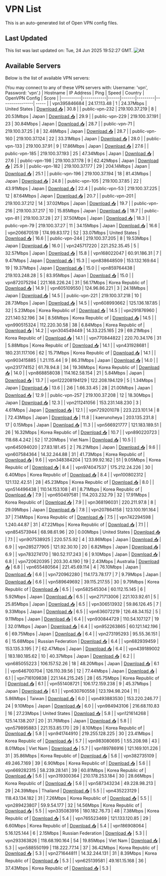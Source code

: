 # VPN List

This is an auto-generated list of Open VPN config files.

## Last Updated

This list was last updated on: Tue, 24 Jun 2025 19:52:27 GMT.
![Alt](https://repobeats.axiom.co/api/embed/186b98318ef1479477931607c1ad7d823f12451f.svg "Repobeats analytics image")

## Available Servers

Below is the list of available VPN servers:

(You may connect to any of these VPN servers with: Username: 'vpn', Password: 'vpn'.)
| Hostname | IP Address | Ping | Speed | Country | OpenVPN Config | Score |
|----------|------------|------|-------|---------|----------------| ----- |
| vpn395846684 | 24.17.113.48 | 1 | 24.37Mbps | United States | [Download 📥](./configs/server_0_US.ovpn) | 30.8 |
| public-vpn-232 | 219.100.37.219 | 8 | 20.53Mbps | Japan | [Download 📥](./configs/server_1_JP.ovpn) | 29.9 |
| public-vpn-229 | 219.100.37.191 | 23 | 30.84Mbps | Japan | [Download 📥](./configs/server_2_JP.ovpn) | 28.7 |
| public-vpn-71 | 219.100.37.25 | 8 | 32.48Mbps | Japan | [Download 📥](./configs/server_3_JP.ovpn) | 28.7 |
| public-vpn-160 | 219.100.37.124 | 22 | 33.31Mbps | Japan | [Download 📥](./configs/server_4_JP.ovpn) | 28.0 |
| public-vpn-133 | 219.100.37.91 | 9 | 17.86Mbps | Japan | [Download 📥](./configs/server_5_JP.ovpn) | 27.6 |
| public-vpn-185 | 219.100.37.193 | 25 | 47.34Mbps | Japan | [Download 📥](./configs/server_6_JP.ovpn) | 27.6 |
| public-vpn-198 | 219.100.37.178 | 9 | 62.42Mbps | Japan | [Download 📥](./configs/server_7_JP.ovpn) | 25.9 |
| public-vpn-182 | 219.100.37.177 | 29 | 204.14Mbps | Japan | [Download 📥](./configs/server_8_JP.ovpn) | 25.1 |
| public-vpn-196 | 219.100.37.194 | 18 | 81.43Mbps | Japan | [Download 📥](./configs/server_9_JP.ovpn) | 24.8 |
| public-vpn-105 | 219.100.37.85 | 22 | 43.91Mbps | Japan | [Download 📥](./configs/server_10_JP.ovpn) | 22.4 |
| public-vpn-53 | 219.100.37.225 | 12 | 87.64Mbps | Japan | [Download 📥](./configs/server_11_JP.ovpn) | 20.7 |
| public-vpn-201 | 219.100.37.212 | 14 | 37.02Mbps | Japan | [Download 📥](./configs/server_12_JP.ovpn) | 19.7 |
| public-vpn-216 | 219.100.37.217 | 10 | 15.85Mbps | Japan | [Download 📥](./configs/server_13_JP.ovpn) | 18.7 |
| public-vpn-81 | 219.100.37.28 | 27 | 37.50Mbps | Japan | [Download 📥](./configs/server_14_JP.ovpn) | 18.3 |
| public-vpn-79 | 219.100.37.27 | 11 | 34.15Mbps | Japan | [Download 📥](./configs/server_15_JP.ovpn) | 16.6 |
| vpn206670519 | 174.99.83.172 | 52 | 33.07Mbps | United States | [Download 📥](./configs/server_16_US.ovpn) | 16.6 |
| public-vpn-244 | 219.100.37.205 | 8 | 19.53Mbps | Japan | [Download 📥](./configs/server_17_JP.ovpn) | 16.0 |
| vpn245717220 | 221.252.35.45 | 5 | 32.57Mbps | Japan | [Download 📥](./configs/server_18_JP.ovpn) | 15.8 |
| vpn168022047 | 60.91.186.31 | 7 | 9.47Mbps | Japan | [Download 📥](./configs/server_19_JP.ovpn) | 15.3 |
| vpn838648509 | 153.132.169.64 | 19 | 19.37Mbps | Japan | [Download 📥](./configs/server_20_JP.ovpn) | 15.0 |
| vpn859764438 | 219.103.248.28 | 5 | 83.95Mbps | Japan | [Download 📥](./configs/server_21_JP.ovpn) | 15.0 |
| vpn872075294 | 221.168.226.24 | 31 | 56.17Mbps | Korea Republic of | [Download 📥](./configs/server_22_KR.ovpn) | 14.9 |
| vpn605109550 | 124.96.86.221 | 3 | 24.18Mbps | Japan | [Download 📥](./configs/server_23_JP.ovpn) | 14.5 |
| public-vpn-221 | 219.100.37.218 | 10 | 28.73Mbps | Japan | [Download 📥](./configs/server_24_JP.ovpn) | 14.5 |
| vpn608993662 | 125.136.187.85 | 32 | 5.23Mbps | Korea Republic of | [Download 📥](./configs/server_25_KR.ovpn) | 14.5 |
| vpn291876960 | 221.140.52.196 | 34 | 8.56Mbps | Korea Republic of | [Download 📥](./configs/server_26_KR.ovpn) | 14.5 |
| vpn990515324 | 112.220.30.58 | 38 | 6.84Mbps | Korea Republic of | [Download 📥](./configs/server_27_KR.ovpn) | 14.2 |
| vpn304549449 | 14.33.225.165 | 29 | 69.21Mbps | Korea Republic of | [Download 📥](./configs/server_28_KR.ovpn) | 14.1 |
| vpn770844822 | 220.70.34.176 | 31 | 5.88Mbps | Korea Republic of | [Download 📥](./configs/server_29_KR.ovpn) | 14.1 |
| vpn431928681 | 180.231.117.106 | 62 | 15.71Mbps | Korea Republic of | [Download 📥](./configs/server_30_KR.ovpn) | 14.1 |
| vpn903415885 | 1.21.115.44 | 9 | 86.31Mbps | Japan | [Download 📥](./configs/server_31_JP.ovpn) | 14.0 |
| vpn231774152 | 61.78.94.8 | 34 | 19.36Mbps | Korea Republic of | [Download 📥](./configs/server_32_KR.ovpn) | 14.0 |
| vpn868858038 | 114.162.58.154 | 21 | 5.84Mbps | Japan | [Download 📥](./configs/server_33_JP.ovpn) | 13.7 |
| vpn122208194129 | 122.208.194.129 | 5 | 1.34Mbps | Japan | [Download 📥](./configs/server_34_JP.ovpn) | 13.6 |
| 2i6 | 1.66.33.45 | 28 | 21.00Mbps | Japan | [Download 📥](./configs/server_35_JP.ovpn) | 12.9 |
| public-vpn-257 | 219.100.37.208 | 12 | 18.30Mbps | Japan | [Download 📥](./configs/server_36_JP.ovpn) | 12.3 |
| vpn211241056 | 153.231.148.230 | 3 | 4.61Mbps | Japan | [Download 📥](./configs/server_37_JP.ovpn) | 12.1 |
| vpn729201078 | 223.223.101.14 | 8 | 72.43Mbps | Japan | [Download 📥](./configs/server_38_JP.ovpn) | 11.8 |
| kaerunoheya | 203.135.231.8 | 17 | 0.15Mbps | Japan | [Download 📥](./configs/server_39_JP.ovpn) | 11.3 |
| vpn566921777 | 121.183.189.51 | 26 | 16.32Mbps | Korea Republic of | [Download 📥](./configs/server_40_KR.ovpn) | 10.7 |
| vpn890220723 | 118.68.4.242 | 52 | 17.20Mbps | Viet Nam | [Download 📥](./configs/server_41_VN.ovpn) | 10.5 |
| vpn645094020 | 27.83.181.45 | 2 | 76.21Mbps | Japan | [Download 📥](./configs/server_42_JP.ovpn) | 9.6 |
| vpn607584364 | 14.32.244.88 | 31 | 41.73Mbps | Korea Republic of | [Download 📥](./configs/server_43_KR.ovpn) | 9.6 |
| vpn348384204 | 123.99.92.162 | 51 | 9.05Mbps | Korea Republic of | [Download 📥](./configs/server_44_KR.ovpn) | 8.4 |
| vpn974047537 | 175.212.24.226 | 30 | 6.40Mbps | Korea Republic of | [Download 📥](./configs/server_45_KR.ovpn) | 8.4 |
| vpn100802312 | 121.132.42.51 | 28 | 45.23Mbps | Korea Republic of | [Download 📥](./configs/server_46_KR.ovpn) | 8.0 |
| vpn514496438 | 110.14.153.108 | 41 | 8.71Mbps | Korea Republic of | [Download 📥](./configs/server_47_KR.ovpn) | 7.9 |
| vpn650497581 | 114.203.232.79 | 32 | 17.91Mbps | Korea Republic of | [Download 📥](./configs/server_48_KR.ovpn) | 7.9 |
| vpn368196031 | 220.211.97.8 | 8 | 29.09Mbps | Japan | [Download 📥](./configs/server_49_JP.ovpn) | 7.8 |
| vpn207864158 | 123.100.191.164 | 37 | 7.14Mbps | Korea Republic of | [Download 📥](./configs/server_50_KR.ovpn) | 7.5 |
| vpn742294598 | 1.240.44.87 | 31 | 47.22Mbps | Korea Republic of | [Download 📥](./configs/server_51_KR.ovpn) | 7.1 |
| vpn854573944 | 68.98.61.96 | 20 | 0.00Mbps | United States | [Download 📥](./configs/server_52_US.ovpn) | 7.1 |
| vpn907538925 | 220.57.5.92 | 4 | 33.86Mbps | Japan | [Download 📥](./configs/server_53_JP.ovpn) | 6.9 |
| vpn285277905 | 121.92.30.10 | 20 | 6.82Mbps | Japan | [Download 📥](./configs/server_54_JP.ovpn) | 6.9 |
| vpn783274170 | 180.52.117.243 | 6 | 9.10Mbps | Japan | [Download 📥](./configs/server_55_JP.ovpn) | 6.8 |
| vpn720620395 | 203.30.4.190 | 19 | 2.43Mbps | Australia | [Download 📥](./configs/server_56_AU.ovpn) | 6.8 |
| vpn655480564 | 221.45.69.114 | 4 | 76.10Mbps | Japan | [Download 📥](./configs/server_57_JP.ovpn) | 6.6 |
| vpn720962280 | 114.173.78.177 | 7 | 9.79Mbps | Japan | [Download 📥](./configs/server_58_JP.ovpn) | 6.6 |
| vpn589649692 | 39.115.217.55 | 30 | 9.79Mbps | Korea Republic of | [Download 📥](./configs/server_59_KR.ovpn) | 6.5 |
| vpn582545304 | 60.112.15.145 | 6 | 5.92Mbps | Japan | [Download 📥](./configs/server_60_JP.ovpn) | 6.5 |
| vpn271713006 | 221.103.92.61 | 5 | 25.85Mbps | Japan | [Download 📥](./configs/server_61_JP.ovpn) | 6.5 |
| vpn306513932 | 59.86.126.45 | 7 | 9.33Mbps | Japan | [Download 📥](./configs/server_62_JP.ovpn) | 6.5 |
| vpn636072219 | 126.48.34.152 | 5 | 9.11Mbps | Japan | [Download 📥](./configs/server_63_JP.ovpn) | 6.4 |
| vpn930844729 | 110.54.107.127 | 19 | 32.01Mbps | Japan | [Download 📥](./configs/server_64_JP.ovpn) | 6.4 |
| vpn952263865 | 60.121.142.196 | 6 | 69.75Mbps | Japan | [Download 📥](./configs/server_65_JP.ovpn) | 6.4 |
| vpn273195293 | 95.55.36.151 | 6 | 15.68Mbps | Russian Federation | [Download 📥](./configs/server_66_RU.ovpn) | 6.4 |
| vpn682939459 | 153.135.3.195 | 7 | 62.47Mbps | Japan | [Download 📥](./configs/server_67_JP.ovpn) | 6.4 |
| vpn439189002 | 183.180.185.62 | 10 | 40.37Mbps | Japan | [Download 📥](./configs/server_68_JP.ovpn) | 6.2 |
| vpn685055223 | 106.157.52.26 | 18 | 48.20Mbps | Japan | [Download 📥](./configs/server_69_JP.ovpn) | 6.1 |
| vpn646700704 | 126.110.39.56 | 12 | 77.44Mbps | Japan | [Download 📥](./configs/server_70_JP.ovpn) | 6.1 |
| vpn716109838 | 221.144.215.245 | 28 | 65.75Mbps | Korea Republic of | [Download 📥](./configs/server_71_KR.ovpn) | 6.1 |
| vpn551408721 | 106.172.159.238 | 9 | 45.37Mbps | Japan | [Download 📥](./configs/server_72_JP.ovpn) | 6.1 |
| vpn630760558 | 123.194.98.204 | 11 | 5.86Mbps | Taiwan | [Download 📥](./configs/server_73_TW.ovpn) | 6.0 |
| vpn493883530 | 153.220.246.77 | 24 | 9.10Mbps | Japan | [Download 📥](./configs/server_74_JP.ovpn) | 6.0 |
| vpn984943106 | 216.68.110.83 | 16 | 27.23Mbps | United States | [Download 📥](./configs/server_75_US.ovpn) | 5.8 |
| vpn121614268 | 125.14.138.207 | 20 | 31.76Mbps | Japan | [Download 📥](./configs/server_76_JP.ovpn) | 5.8 |
| vpn579895883 | 221.153.85.170 | 29 | 8.10Mbps | Korea Republic of | [Download 📥](./configs/server_77_KR.ovpn) | 5.8 |
| vpn941744910 | 219.255.128.225 | 30 | 23.41Mbps | Korea Republic of | [Download 📥](./configs/server_78_KR.ovpn) | 5.7 |
| vpn983080695 | 1.55.208.98 | 43 | 8.01Mbps | Viet Nam | [Download 📥](./configs/server_79_VN.ovpn) | 5.7 |
| vpn189786916 | 121.169.101.226 | 31 | 35.86Mbps | Korea Republic of | [Download 📥](./configs/server_80_KR.ovpn) | 5.6 |
| vpn382735109 | 49.246.7.169 | 39 | 6.90Mbps | Korea Republic of | [Download 📥](./configs/server_81_KR.ovpn) | 5.6 |
| vpn669282315 | 58.239.28.141 | 39 | 60.81Mbps | Korea Republic of | [Download 📥](./configs/server_82_KR.ovpn) | 5.6 |
| vpn319300364 | 210.178.253.184 | 30 | 28.66Mbps | Korea Republic of | [Download 📥](./configs/server_83_KR.ovpn) | 5.6 |
| vpn587343234 | 49.228.98.213 | 29 | 24.39Mbps | Thailand | [Download 📥](./configs/server_84_TH.ovpn) | 5.5 |
| vpn435223129 | 118.43.134.182 | 31 | 7.26Mbps | Korea Republic of | [Download 📥](./configs/server_85_KR.ovpn) | 5.5 |
| vpn289423807 | 59.9.54.177 | 32 | 14.56Mbps | Korea Republic of | [Download 📥](./configs/server_86_KR.ovpn) | 5.5 |
| vpn335083916 | 180.182.76.73 | 48 | 7.38Mbps | Korea Republic of | [Download 📥](./configs/server_87_KR.ovpn) | 5.4 |
| vpn765523469 | 121.133.120.85 | 29 | 6.60Mbps | Korea Republic of | [Download 📥](./configs/server_88_KR.ovpn) | 5.4 |
| vpn186908064 | 5.16.125.144 | 6 | 2.15Mbps | Russian Federation | [Download 📥](./configs/server_89_RU.ovpn) | 5.3 |
| vpn293363826 | 118.68.190.164 | 54 | 19.85Mbps | Viet Nam | [Download 📥](./configs/server_90_VN.ovpn) | 5.3 |
| vpn588550199 | 118.222.77.14 | 37 | 36.42Mbps | Korea Republic of | [Download 📥](./configs/server_91_KR.ovpn) | 5.3 |
| vpn271644811 | 14.32.244.131 | 31 | 8.39Mbps | Korea Republic of | [Download 📥](./configs/server_92_KR.ovpn) | 5.3 |
| vpn625139581 | 49.161.15.168 | 36 | 37.43Mbps | Korea Republic of | [Download 📥](./configs/server_93_KR.ovpn) | 5.3 |
